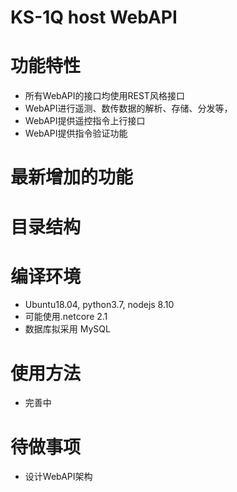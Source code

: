 # KS-1Q host WebAPI

# 功能特性
* 所有WebAPI的接口均使用REST风格接口
* WebAPI进行遥测、数传数据的解析、存储、分发等，
* WebAPI提供遥控指令上行接口
* WebAPI提供指令验证功能


# 最新增加的功能


# 目录结构


# 编译环境
  * Ubuntu18.04, python3.7, nodejs 8.10
  * 可能使用.netcore 2.1
  * 数据库拟采用 MySQL

# 使用方法
  * 完善中

# 待做事项
  * 设计WebAPI架构
